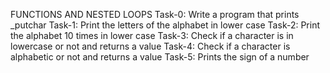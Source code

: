 FUNCTIONS AND NESTED LOOPS
Task-0: Write a program that prints _putchar
Task-1: Print the letters of the alphabet in lower case
Task-2: Print the alphabet 10 times in lower case
Task-3: Check if a character is in lowercase or not and returns a value
Task-4: Check if a character is alphabetic or not and returns a value
Task-5: Prints the sign of a number
